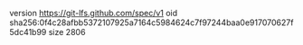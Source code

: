 version https://git-lfs.github.com/spec/v1
oid sha256:0f4c28afbb5372107925a7164c5984624c7f97244baa0e917070627f5dc41b99
size 2806
